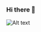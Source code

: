 ### Hi there 👋

![Alt text](https://spotify-recently-played-readme.vercel.app/api?user=4767z2gwqs8g0w6py8y1jsf7f&count={count})
